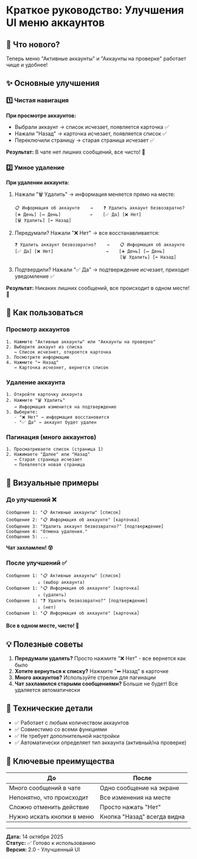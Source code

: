 # Краткое руководство: Улучшения UI меню аккаунтов

## 🎯 Что нового?

Теперь меню "Активные аккаунты" и "Аккаунты на проверке" работает чище и удобнее!

## ✨ Основные улучшения

### 1️⃣ Чистая навигация

**При просмотре аккаунтов:**
- Выбрали аккаунт → список исчезает, появляется карточка ✅
- Нажали "Назад" → карточка исчезает, появляется список ✅
- Переключили страницу → старая страница исчезает ✅

**Результат:** В чате нет лишних сообщений, все чисто! 🧹

### 2️⃣ Умное удаление

**При удалении аккаунта:**

1. Нажали "🗑 Удалить" → информация меняется прямо на месте:
   ```
   📋 Информация об аккаунте    →    ❓ Удалить аккаунт безвозвратно?
   [➕ День] [➖ День]           →    [✅ Да] [❌ Нет]
   [🗑 Удалить] [⬅ Назад]
   ```

2. Передумали? Нажали "❌ Нет" → все восстанавливается:
   ```
   ❓ Удалить аккаунт безвозвратно?    →    📋 Информация об аккаунте
   [✅ Да] [❌ Нет]                    →    [➕ День] [➖ День]
                                           [🗑 Удалить] [⬅ Назад]
   ```

3. Подтвердили? Нажали "✅ Да" → подтверждение исчезает, приходит уведомление ✅

**Результат:** Никаких лишних сообщений, все происходит в одном месте! 🎯

## 📱 Как пользоваться

### Просмотр аккаунтов

```
1. Нажмите "Активные аккаунты" или "Аккаунты на проверке"
2. Выберите аккаунт из списка
   → Список исчезнет, откроется карточка
3. Посмотрите информацию
4. Нажмите "⬅ Назад"
   → Карточка исчезнет, вернется список
```

### Удаление аккаунта

```
1. Откройте карточку аккаунта
2. Нажмите "🗑 Удалить"
   → Информация изменится на подтверждение
3. Выберите:
   - "❌ Нет" → информация восстановится
   - "✅ Да" → аккаунт будет удален
```

### Пагинация (много аккаунтов)

```
1. Просматриваете список (страница 1)
2. Нажимаете "Далее" или "Назад"
   → Старая страница исчезает
   → Появляется новая страница
```

## 🎨 Визуальные примеры

### До улучшений ❌
```
Сообщение 1: "📋 Активные аккаунты" [список]
Сообщение 2: "📋 Информация об аккаунте" [карточка]
Сообщение 3: "Удалить аккаунт безвозвратно?" [подтверждение]
Сообщение 4: "Отмена удаления."
Сообщение 5: ...
```
**Чат захламлен! 😵**

### После улучшений ✅
```
Сообщение 1: "📋 Активные аккаунты" [список]
            ↓ (выбор аккаунта)
Сообщение 1: "📋 Информация об аккаунте" [карточка]
            ↓ (удалить)
Сообщение 1: "❓ Удалить безвозвратно?" [подтверждение]
            ↓ (нет)
Сообщение 1: "📋 Информация об аккаунте" [карточка]
```
**Все в одном месте, чисто! 🎉**

## 💡 Полезные советы

1. **Передумали удалять?** Просто нажмите "❌ Нет" - все вернется как было
2. **Хотите вернуться к списку?** Нажмите "⬅ Назад" в карточке
3. **Много аккаунтов?** Используйте стрелки для пагинации
4. **Чат захламился старыми сообщениями?** Больше не будет! Все удаляется автоматически

## 🔧 Технические детали

- ✅ Работает с любым количеством аккаунтов
- ✅ Совместимо со всеми функциями
- ✅ Не требует дополнительной настройки
- ✅ Автоматически определяет тип аккаунта (активный/на проверке)

## 🎯 Ключевые преимущества

| До | После |
|---|---|
| Много сообщений в чате | Одно сообщение на экране |
| Непонятно, что происходит | Все изменения на месте |
| Сложно отменить действие | Просто нажать "Нет" |
| Нужно искать кнопки в меню | Кнопка "Назад" всегда видна |

---

**Дата:** 14 октября 2025  
**Статус:** ✅ Готово к использованию  
**Версия:** 2.0 - Улучшенный UI

